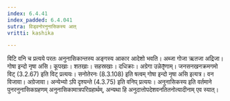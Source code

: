 ```yaml
---
index: 6.4.41
index_padded: 6.4.041
sutra: विड्वनोरनुनासिकस्य आत्
vritti: kashika

---
```

विटि वनि च प्रत्यये परतः अनुनासिकान्तस्य अङ्गस्य आकार आदेशो भवति। अब्जा गोजा ऋतजा अद्रिजा। गोषा इन्दो नृषा असि। कूपखाः। शतखाः। सहस्रखाः। दधिक्राः। अग्रेगा उन्नेतृ̄णाम्। जनसनखनक्रमगमो विट् (3.2.67) इति विट् प्रत्ययः। सनोतेरनः (8.3.108) इति षत्वम् गोषा इन्दो नृषा असि इत्यत्र। वन विजावा। अग्रेजावा। अन्येभ्यो ऽपि दृश्यन्ते (4.3.75) इति वनिप् प्रत्ययः। अनुनासिकस्य इति वर्तमाने पुनरनुनासिकग्रहणम् अनुनासिकामात्रपरिग्रहार्थम्, अन्यथा हि अनुदात्तोपदेशवनतितनोत्यादीनाम् एव स्यात्।